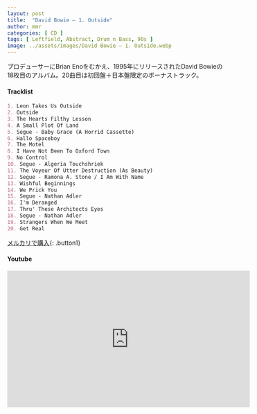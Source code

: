```yaml
---
layout: post
title:  "David Bowie – 1. Outside"
author: mmr
categories: [ CD ]
tags: [ Leftfield, Abstract, Drum n Bass, 90s ]
image: ../assets/images/David Bowie – 1. Outside.webp
---
```


プロデューサーにBrian Enoをむかえ、1995年にリリースされたDavid Bowieの18枚目のアルバム。20曲目は初回盤＋日本盤限定のボーナストラック。

#### Tracklist
```md
1. Leon Takes Us Outside
2. Outside
3. The Hearts Filthy Lesson
4. A Small Plot Of Land
5. Segue - Baby Grace (A Horrid Cassette)
6. Hallo Spaceboy
7. The Motel
8. I Have Not Been To Oxford Town
9. No Control
10. Segue - Algeria Touchshriek
11. The Voyeur Of Utter Destruction (As Beauty)
12. Segue - Ramona A. Stone / I Am With Name
13. Wishful Beginnings
14. We Prick You
15. Segue - Nathan Adler
16. I'm Deranged
17. Thru' These Architects Eyes
18. Segue - Nathan Adler
19. Strangers When We Meet
20. Get Real
```

[メルカリで購入](https://jp.mercari.com/item/m17545004935?afid=6142608987){: .button1}

#### Youtube
<iframe width="560" height="315" src="https://www.youtube.com/embed/4FQc4tbNjPA?si=TOEtGRDTaB3rJP-7" title="YouTube video player" frameborder="0" allow="accelerometer; autoplay; clipboard-write; encrypted-media; gyroscope; picture-in-picture; web-share" referrerpolicy="strict-origin-when-cross-origin" allowfullscreen></iframe>